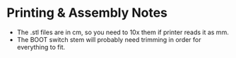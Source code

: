 # Printing & Assembly Notes
* The .stl files are in cm, so you need to 10x them if printer reads it as mm.
* The BOOT switch stem will probably need trimming in order for everything to fit.